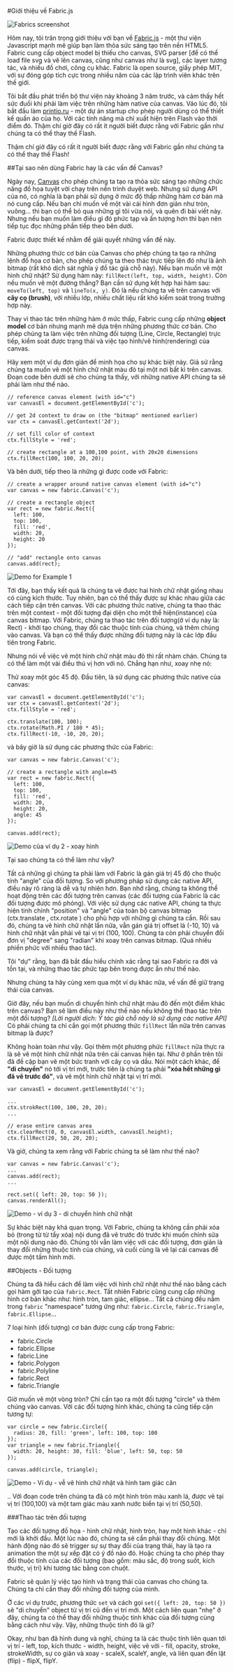 #Giới thiệu về Fabric.js

![Fabrics screenshot](https://github.com/kangax/fabric.js/raw/master/lib/screenshot.png "Fabrics screenshot")

Hôm nay, tôi trân trọng giới thiệu với bạn về [Fabric.js][1] - một thư viện Javascript mạnh mẽ giúp bạn làm thỏa sức sáng tạo trên nền HTML5. Fabric cung cấp object model bị thiếu cho canvas, SVG parser [để có thể load file svg và vẽ lên canvas, cũng như canvas như là svg], các layer tương tác, và nhiều đồ chơi, công cụ khác. Fabric là open source, giấy phép MIT, với sự đóng góp tích cực trong nhiều năm của các lập trình viên khác trên thế giới.

Tôi bắt đầu phát triển bộ thư viện này khoảng 3 năm trước, và cảm thấy hết sức đuối khi phải làm việc trên những hàm native của canvas. Váo lúc đó, tôi bắt đầu làm [printio.ru][2] - một dự án startup cho phép người dùng có thể thiết kế quần áo của họ. Với các tính năng mà chỉ xuất hiện trên Flash vào thời điểm đó. Thậm chí giờ đây có rất ít người biết được rằng với Fabric gần như chúng ta có thể thay thế Flash.

Thậm chí giờ đây có rất ít người biết được rằng với Fabric gần như chúng ta có thể thay thế Flash!

##Tại sao nên dùng Fabric hay là các vấn đề Canvas?

Ngày nay, [Canvas][3] cho phép chúng ta tạo ra thỏa sức sáng tạo những chức năng đồ họa tuyệt vời chạy trên nền trình duyệt web. Nhưng sử dụng API của nó, có nghĩa là bạn phải sử dụng ở mức độ thấp những hàm cơ bản mà nó cung cấp. Nếu bạn chỉ muốn về một vài cái hình đơn giản như tròn, vuông... thì bạn có thể bỏ qua những gì tôi vừa nói, và quên đi bài viết này. Nhưng nếu bạn muốn làm điều gì đó phức tạp và ấn tượng hơn thì bạn nên tiếp tục đọc những phần tiếp theo bên dưới.

Fabric được thiết kế nhằm để giải quyết những vấn đề này.

Những phương thức cơ bản của Canvas cho phép chúng ta tạo ra những lệnh đồ họa cơ bản, cho phép chúng ta theo thác trực tiếp lên đó như là ảnh bitmap (rất khó dịch sát nghĩa ý đồ tác giả chỗ này). Nếu bạn muốn vẽ một hình chữ nhật? Sử dụng hàm này: `fillRect(left, top, width, height)`. Còn nếu muốn vẽ một đường thẳng? Bạn cần sử dụng kết hợp hai hàm sau: `moveTo(left, top)` và `lineTo(x, y)`. Đó là nếu chúng ta vẽ trên canvas với **cây cọ (brush)**, với nhiều lớp, nhiều chất liệu rất khó kiểm soát trong trường hợp này.

Thay vì thao tác trên những hàm ở mức thấp, Fabric cung cấp những **object model** cơ bản nhưng mạnh mẽ dựa trên những phương thức cơ bản. Cho phép chúng ta làm việc trên những đối tượng (Line, Circle, Rectangle) trực tiếp, kiểm soát được trạng thái và việc tạo hình/vẽ hình(rendering) của canvas.

Hãy xem một ví dụ đơn giản để minh họa cho sự khác biệt này. Giả sử rằng chúng ta muốn vẽ một hình chữ nhật màu đỏ tại một nơi bất kì trên canvas. Đoạn code bên dưới sẽ cho chúng ta thấy, với những native API chúng ta sẽ phải làm như thế nào.

	// reference canvas element (with id="c")
	var canvasEl = document.getElementById('c');
	
	// get 2d context to draw on (the "bitmap" mentioned earlier)
	var ctx = canvasEl.getContext('2d');
	
	// set fill color of context
	ctx.fillStyle = 'red';
	
	// create rectangle at a 100,100 point, with 20x20 dimensions
	ctx.fillRect(100, 100, 20, 20);
	
Và bên dưới, tiếp theo là những gì được code với Fabric:

	// create a wrapper around native canvas element (with id="c")
	var canvas = new fabric.Canvas('c');
	
	// create a rectangle object
	var rect = new fabric.Rect({
	  left: 100,
	  top: 100,
	  fill: 'red',
	  width: 20,
	  height: 20
	});
	
	// "add" rectangle onto canvas
	canvas.add(rect);

![Demo for Example 1](http://fabricjs.com/article_assets/1.png)

Tới đây, bạn thấy kết quả là chúng ta vẽ được hai hình chữ nhật giống nhau có cùng kích thước. Tuy nhiên, bạn có thể thấy được sự khác nhau giữa các cách tiếp cận trên canvas. Với các phương thức native, chúng ta thao thác trên một context - một đối tượng đại diện cho một thể hiện(instance) của canvas bitmap. Với Fabric, chúng ta thao tác trên đối tượng(ở ví dụ này là: Rect) - khởi tạo chúng, thay đổi các thuộc tính của chúng, và thêm chúng vào canvas. Và bạn có thể thấy được những đối tượng này là các lớp đầu tiên trong Fabric.

Nhưng nói về việc vẽ một hình chữ nhật màu đỏ thì rất nhàm chán. Chúng ta có thể làm một vài điều thú vị hơn với nó. Chẳng hạn như, xoay nhẹ nó:

Thử xoay một góc 45 độ. Đầu tiên, là sử dụng các phương thức native của canvas:

	var canvasEl = document.getElementById('c');
	var ctx = canvasEl.getContext('2d');
	ctx.fillStyle = 'red';
	
	ctx.translate(100, 100);
	ctx.rotate(Math.PI / 180 * 45);
	ctx.fillRect(-10, -10, 20, 20);

và bây giờ là sử dụng các phương thức của Fabric:

	var canvas = new fabric.Canvas('c');
	
	// create a rectangle with angle=45
	var rect = new fabric.Rect({
	  left: 100,
	  top: 100,
	  fill: 'red',
	  width: 20,
	  height: 20,
	  angle: 45
	});
	
	canvas.add(rect);

![Demo của ví dụ 2 - xoay hình](http://fabricjs.com/article_assets/2.png)

Tại sao chúng ta có thể làm như vậy?

Tất cả những gì chúng ta phải làm với Fabric là gán giá trị 45 độ cho thuộc tính "angle" của đối tượng. So với phương pháp sử dụng các native API, điều này rõ ràng là dễ và tự nhiên hơn. Bạn nhớ rằng, chúng ta không thể hoạt động trên các đối tượng trên canvas (các đối tượng của Fabric là các đối tượng được mô phỏng). Với việc sử dụng các native API, chúng ta thực hiện tinh chỉnh "position" và "angle" của toàn bộ canvas bitmap (ctx.translate , ctx.rotate ) cho phù hợp với những gì chúng ta cần. Rồi sau đó, chúng ta vẽ hình chữ nhật lần nữa, vẫn gán giá trị offset là (-10, 10) và hình chữ nhật vẫn phải vẽ tại vị trí (100, 100). Chúng ta còn phải chuyển đổi đơn vị "degree" sang "radian" khi xoay trên canvas bitmap. (Quá nhiều phiền phức với nhiều thao tác).

Tôi "dự" rằng, bạn đã bắt đầu hiểu chính xác rằng tại sao Fabric ra đời và tồn tại, và những thao tác phức tạp bên trong được ẩn như thế nào.

Nhưng chúng ta hãy cùng xem qua một ví dụ khác nữa, về vấn đề giữ trạng thái của canvas.

Giờ đây, nếu bạn muốn di chuyển hình chứ nhật màu đỏ đến một điểm khác trên canvas? Bạn sẽ làm điều này như thế nào nếu không thể thao tác trên một đối tượng? *[Lời người dịch: Ý tác giả chỗ này là sử dụng các native API]* Có phải chúng ta chỉ cần gọi một phương thức `fillRect` lần nữa trên canvas bitmap là được?

Không hoàn toàn như vậy. Gọi thêm một phương phức `fillRect` nữa thực ra là sẽ vẽ một hình chữ nhật nữa trên cái canvas hiện tại. Như ở phần trên tôi đã đề cập bạn vẽ một bức tranh với cây cọ và dầu. Nói một cách khác, để **"di chuyển"** nó tới vị trí mới, trước tiên là chúng ta phải **"xóa hết những gì đã vẽ trước đó"**, và vẽ một hình chữ nhật tại vị trí mới.

	var canvasEl = document.getElementById('c');
	
	...
	ctx.strokRect(100, 100, 20, 20);
	...
	
	// erase entire canvas area
	ctx.clearRect(0, 0, canvasEl.width, canvasEl.height);
	ctx.fillRect(20, 50, 20, 20);

Và giờ, chúng ta xem rằng với Fabric chúng ta sẽ làm như thế nào?

	var canvas = new fabric.Canvas('c');
	...
	canvas.add(rect);
	...
	
	rect.set({ left: 20, top: 50 });
	canvas.renderAll();

![Demo - ví dụ 3 - di chuyển hình chữ nhật](http://fabricjs.com/article_assets/3.png)

Sự khác biệt này khá quan trọng. Với Fabric, chúng ta không cần phải xóa bỏ (trong từ từ tẩy xóa) nội dung đã vẽ trước đó trước khi muốn chỉnh sửa một nội dung nào đó. Chúng tôi vẫn làm việc với các đối tượng, đơn giản là thay đổi những thuộc tính của chúng, và cuối cùng là vẽ lại cái canvas để được một tấm hình mới.

##Objects - Đối tượng

Chúng ta đã hiểu cách để làm việc với hình chữ nhật như thế nào bằng cách gọi hàm gởi tạo của `fabric.Rect`. Tất nhiên Fabric cũng cung cấp những hình cơ bản khác như: hình tròn, tam giác, ellipse... Tất cả chúng đều nằm trong `fabric` "namespace" tương ứng như: `fabric.Circle`, `fabric.Triangle`, `fabric.Ellipse`...

7 loại hình (đối tượng) cơ bản được cung cấp trong Fabric:

* fabric.Circle
* fabric.Ellipse
* fabric.Line
* fabric.Polygon
* fabric.Polyline
* fabric.Rect
* fabric.Triangle

Giờ muốn vẽ một vòng tròn? Chỉ cần tạo ra một đối tượng "circle" và thêm chúng vào canvas. Với các đối tượng hình khác, chúng ta cũng tiếp cận tương tự:

	var circle = new fabric.Circle({
	  radius: 20, fill: 'green', left: 100, top: 100
	});
	var triangle = new fabric.Triangle({
	  width: 20, height: 30, fill: 'blue', left: 50, top: 50
	});
	
	canvas.add(circle, triangle);

![Demo - Ví dụ - vễ vẽ hình chữ nhật và hình tam giác cân](http://fabricjs.com/article_assets/4.png)

.. Với đoạn code trên chúng ta đã có một hình tròn màu xanh lá, được vẽ tại vị trí (100,100) và một tam giác màu xanh nước biển tại vị trí (50,50).

###Thao tác trên đối tượng

Tạo các đối tượng đồ họa - hình chữ nhật, hình tròn, hay một hình khác - chỉ mới là khởi đầu. Một lúc nào đó, chúng ta sẽ cần phải thay đổi chúng. Một hành động nào đó sẽ trigger sự sự thay đổi của trạng thái, hay là tạo ra animation the một sự xếp đặt có ý đồ nào đó. Hoặc chúng ta cho phép thay đổi thuộc tính của các đối tượng (bao gồm: màu sắc, độ trong suốt, kích thước, vị trí) khi tương tác bằng con chuột.

Fabric sẽ quản lý việc tạo hình và trạng thái của canvas cho chúng ta. Chúng ta chỉ cần thay đổi những đối tượng của mình.

Ở các ví dụ trước, phương thức `set` và cách gọi `set({ left: 20, top: 50 })` sẽ "di chuyển" object từ vị trí cũ đến vị trí mới. Một cách liên quan "nhẹ" ở đây, chúng ta có thể thay đổi những thuộc tính khác của đối tượng cùng bằng cách như vậy. Vậy, những thuộc tính đó là gì?

Okay, như bạn đã hình dung và nghĩ, chúng ta là các thuộc tính liên quan tới vị trí - left, top, kích thước - width, height, việc vẽ vời - fill, opacity, stroke, strokeWidth, sự co giãn và xoay - scaleX, scaleY, angle, và liên quan đến lật (flip) - flipX, flipY.



[1]: http://fabricjs.com/        "Javascript Canvas Library"
[2]: http://printio.ru
[3]: http://http//www.whatwg.org/specs/web-apps/current-work/multipage/the-canvas-element.html
